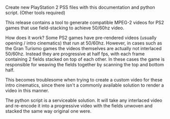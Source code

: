 Create new PlayStation 2 PSS files with this documentation and python script. (Other tools required)

This release contains a tool to generate compatible MPEG-2 videos for PS2 games that use field-stacking
to achieve 50/60hz video.

How does it work?
Some PS2 games have pre-rendered videos (usually opening / intro cinematics) that run at 50/60hz.
However, in cases such as the Gran Turismo games the videos themselves are actually not interlaced 50/60hz.
Instead they are progressive at half fps, with each frame containing 2 fields stacked on top of each other.
In these cases the game is responsible for weaving the fields together by scanning the top and bottom half.

This becomes troublesome when trying to create a custom video for these intro cinematics, since
there isn't a commonly available solution to render a video in this manner.

The python script is a serviceable solution. It will take any interlaced video and re-encode it
into a progressive video with the fields unwoven and stacked the same way original one were.
